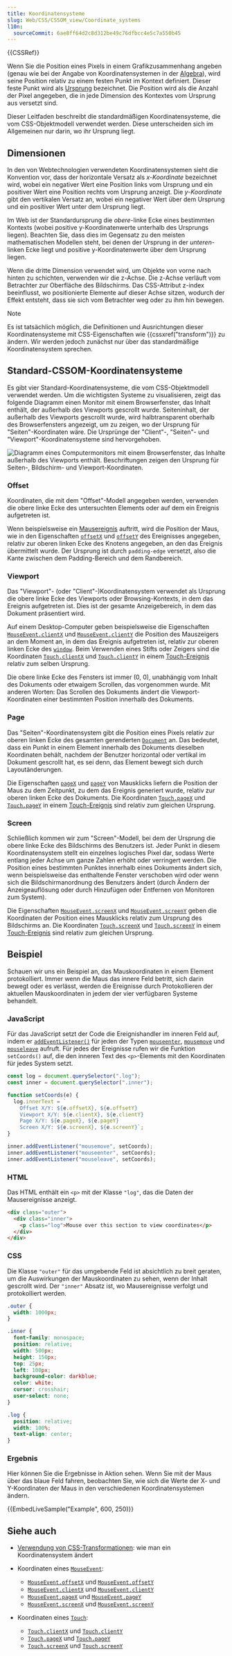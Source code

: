 ```yaml
---
title: Koordinatensysteme
slug: Web/CSS/CSSOM_view/Coordinate_systems
l10n:
  sourceCommit: 6ae8ff64d2c8d312be49c76dfbcc4e5c7a550b45
---
```


{{CSSRef}}

Wenn Sie die Position eines Pixels in einem Grafikzusammenhang angeben (genau wie bei der Angabe von Koordinatensystemen in der [Algebra](https://en.wikipedia.org/wiki/Algebra)), wird seine Position relativ zu einem festen Punkt im Kontext definiert. Dieser feste Punkt wird als [Ursprung](<https://en.wikipedia.org/wiki/Origin_(mathematics)>) bezeichnet. Die Position wird als die Anzahl der Pixel angegeben, die in jede Dimension des Kontextes vom Ursprung aus versetzt sind.

Dieser Leitfaden beschreibt die standardmäßigen Koordinatensysteme, die vom CSS-Objektmodell verwendet werden. Diese unterscheiden sich im Allgemeinen nur darin, wo ihr Ursprung liegt.

## Dimensionen

In den von Webtechnologien verwendeten Koordinatensystemen sieht die Konvention vor, dass der horizontale Versatz als _x-Koordinate_ bezeichnet wird, wobei ein negativer Wert eine Position links vom Ursprung und ein positiver Wert eine Position rechts vom Ursprung anzeigt. Die _y-Koordinate_ gibt den vertikalen Versatz an, wobei ein negativer Wert über dem Ursprung und ein positiver Wert unter dem Ursprung liegt.

Im Web ist der Standardursprung die _obere_-linke Ecke eines bestimmten Kontexts (wobei positive y-Koordinatenwerte unterhalb des Ursprungs liegen). Beachten Sie, dass dies im Gegensatz zu den meisten mathematischen Modellen steht, bei denen der Ursprung in der _unteren_-linken Ecke liegt und positive y-Koordinatenwerte über dem Ursprung liegen.

Wenn die dritte Dimension verwendet wird, um Objekte von vorne nach hinten zu schichten, verwenden wir die z-Achse. Die z-Achse verläuft vom Betrachter zur Oberfläche des Bildschirms. Das CSS-Attribut z-index beeinflusst, wo positionierte Elemente auf dieser Achse sitzen, wodurch der Effekt entsteht, dass sie sich vom Betrachter weg oder zu ihm hin bewegen.

> [!NOTE]
> Es ist tatsächlich möglich, die Definitionen und Ausrichtungen dieser Koordinatensysteme mit CSS-Eigenschaften wie {{cssxref("transform")}} zu ändern. Wir werden jedoch zunächst nur über das standardmäßige Koordinatensystem sprechen.

## Standard-CSSOM-Koordinatensysteme

Es gibt vier Standard-Koordinatensysteme, die vom CSS-Objektmodell verwendet werden.
Um die wichtigsten Systeme zu visualisieren, zeigt das folgende Diagramm einen Monitor mit einem Browserfenster, das Inhalt enthält, der außerhalb des Viewports gescrollt wurde.
Seiteninhalt, der außerhalb des Viewports gescrollt wurde, wird halbtransparent oberhalb des Browserfensters angezeigt, um zu zeigen, wo der Ursprung für "Seiten"-Koordinaten wäre.
Die Ursprünge der "Client"-, "Seiten"- und "Viewport"-Koordinatensysteme sind hervorgehoben.

![Diagramm eines Computermonitors mit einem Browserfenster, das Inhalte außerhalb des Viewports enthält. Beschriftungen zeigen den Ursprung für Seiten-, Bildschirm- und Viewport-Koordinaten.](css-coords.svg)

### Offset

Koordinaten, die mit dem "Offset"-Modell angegeben werden, verwenden die obere linke Ecke des untersuchten Elements oder auf dem ein Ereignis aufgetreten ist.

Wenn beispielsweise ein [Mausereignis](/de/docs/Web/API/MouseEvent) auftritt, wird die Position der Maus, wie in den Eigenschaften [`offsetX`](/de/docs/Web/API/MouseEvent/offsetX) und [`offsetY`](/de/docs/Web/API/MouseEvent/offsetY) des Ereignisses angegeben, relativ zur oberen linken Ecke des Knotens angegeben, an den das Ereignis übermittelt wurde. Der Ursprung ist durch `padding-edge` versetzt, also die Kante zwischen dem Padding-Bereich und dem Randbereich.

### Viewport

Das "Viewport"- (oder "Client"-)Koordinatensystem verwendet als Ursprung die obere linke Ecke des Viewports oder Browsing-Kontexts, in dem das Ereignis aufgetreten ist. Dies ist der gesamte Anzeigebereich, in dem das Dokument präsentiert wird.

Auf einem Desktop-Computer geben beispielsweise die Eigenschaften [`MouseEvent.clientX`](/de/docs/Web/API/MouseEvent/clientX) und [`MouseEvent.clientY`](/de/docs/Web/API/MouseEvent/clientY) die Position des Mauszeigers an dem Moment an, in dem das Ereignis aufgetreten ist, relativ zur oberen linken Ecke des [`window`](/de/docs/Web/API/Window).
Beim Verwenden eines Stifts oder Zeigers sind die Koordinaten [`Touch.clientX`](/de/docs/Web/API/Touch/clientX) und [`Touch.clientY`](/de/docs/Web/API/Touch/clientY) in einem [Touch-Ereignis](/de/docs/Web/API/TouchEvent) relativ zum selben Ursprung.

Die obere linke Ecke des Fensters ist immer (0, 0), unabhängig vom Inhalt des Dokuments oder etwaigem Scrollen, das vorgenommen wurde. Mit anderen Worten: Das Scrollen des Dokuments ändert die Viewport-Koordinaten einer bestimmten Position innerhalb des Dokuments.

### Page

Das "Seiten"-Koordinatensystem gibt die Position eines Pixels relativ zur oberen linken Ecke des gesamten gerenderten [`Document`](/de/docs/Web/API/Document) an.
Das bedeutet, dass ein Punkt in einem Element innerhalb des Dokuments dieselben Koordinaten behält, nachdem der Benutzer horizontal oder vertikal im Dokument gescrollt hat, es sei denn, das Element bewegt sich durch Layoutänderungen.

Die Eigenschaften [`pageX`](/de/docs/Web/API/MouseEvent/pageX) und [`pageY`](/de/docs/Web/API/MouseEvent/pageY) von Mausklicks liefern die Position der Maus zu dem Zeitpunkt, zu dem das Ereignis generiert wurde, relativ zur oberen linken Ecke des Dokuments.
Die Koordinaten [`Touch.pageX`](/de/docs/Web/API/Touch/pageX) und [`Touch.pageY`](/de/docs/Web/API/Touch/pageY) in einem [Touch-Ereignis](/de/docs/Web/API/TouchEvent) sind relativ zum gleichen Ursprung.

### Screen

Schließlich kommen wir zum "Screen"-Modell, bei dem der Ursprung die obere linke Ecke des Bildschirms des Benutzers ist.
Jeder Punkt in diesem Koordinatensystem stellt ein einzelnes logisches Pixel dar, sodass Werte entlang jeder Achse um ganze Zahlen erhöht oder verringert werden.
Die Position eines bestimmten Punktes innerhalb eines Dokuments ändert sich, wenn beispielsweise das enthaltende Fenster verschoben wird oder wenn sich die Bildschirmanordnung des Benutzers ändert (durch Ändern der Anzeigeauflösung oder durch Hinzufügen oder Entfernen von Monitoren zum System).

Die Eigenschaften [`MouseEvent.screenX`](/de/docs/Web/API/MouseEvent/screenX) und [`MouseEvent.screenY`](/de/docs/Web/API/MouseEvent/screenY) geben die Koordinaten der Position eines Mausklicks relativ zum Ursprung des Bildschirms an.
Die Koordinaten [`Touch.screenX`](/de/docs/Web/API/Touch/screenX) und [`Touch.screenY`](/de/docs/Web/API/Touch/screenY) in einem [Touch-Ereignis](/de/docs/Web/API/TouchEvent) sind relativ zum gleichen Ursprung.

## Beispiel

Schauen wir uns ein Beispiel an, das Mauskoordinaten in einem Element protokolliert.
Immer wenn die Maus das innere Feld betritt, sich darin bewegt oder es verlässt, werden die Ereignisse durch Protokollieren der aktuellen Mauskoordinaten in jedem der vier verfügbaren Systeme behandelt.

### JavaScript

Für das JavaScript setzt der Code die Ereignishandler im inneren Feld auf, indem er [`addEventListener()`](/de/docs/Web/API/EventTarget/addEventListener) für jeden der Typen [`mouseenter`](/de/docs/Web/API/Element/mouseenter_event), [`mousemove`](/de/docs/Web/API/Element/mousemove_event) und [`mouseleave`](/de/docs/Web/API/Element/mouseleave_event) aufruft.
Für jedes der Ereignisse rufen wir die Funktion `setCoords()` auf, die den inneren Text des `<p>`-Elements mit den Koordinaten für jedes System setzt.

```js
const log = document.querySelector(".log");
const inner = document.querySelector(".inner");

function setCoords(e) {
  log.innerText = `
    Offset X/Y: ${e.offsetX}, ${e.offsetY}
    Viewport X/Y: ${e.clientX}, ${e.clientY}
    Page X/Y: ${e.pageX}, ${e.pageY}
    Screen X/Y: ${e.screenX}, ${e.screenY}`;
}

inner.addEventListener("mousemove", setCoords);
inner.addEventListener("mouseenter", setCoords);
inner.addEventListener("mouseleave", setCoords);
```

### HTML

Das HTML enthält ein `<p>` mit der Klasse `"log"`, das die Daten der Mausereignisse anzeigt.

```html
<div class="outer">
  <div class="inner">
    <p class="log">Mouse over this section to view coordinates</p>
  </div>
</div>
```

### CSS

Die Klasse `"outer"` für das umgebende Feld ist absichtlich zu breit geraten, um die Auswirkungen der Mauskoordinaten zu sehen, wenn der Inhalt gescrollt wird.
Der `"inner"` Absatz ist, wo Mausereignisse verfolgt und protokolliert werden.

```css
.outer {
  width: 1000px;
}

.inner {
  font-family: monospace;
  position: relative;
  width: 500px;
  height: 150px;
  top: 25px;
  left: 100px;
  background-color: darkblue;
  color: white;
  cursor: crosshair;
  user-select: none;
}

.log {
  position: relative;
  width: 100%;
  text-align: center;
}
```

### Ergebnis

Hier können Sie die Ergebnisse in Aktion sehen. Wenn Sie mit der Maus über das blaue Feld fahren, beobachten Sie, wie sich die Werte der X- und Y-Koordinaten der Maus in den verschiedenen Koordinatensystemen ändern.

{{EmbedLiveSample("Example", 600, 250)}}

## Siehe auch

- [Verwendung von CSS-Transformationen](/de/docs/Web/CSS/CSS_transforms/Using_CSS_transforms): wie man ein Koordinatensystem ändert
- Koordinaten eines [`MouseEvent`](/de/docs/Web/API/MouseEvent):

  - [`MouseEvent.offsetX`](/de/docs/Web/API/MouseEvent/offsetX) und [`MouseEvent.offsetY`](/de/docs/Web/API/MouseEvent/offsetY)
  - [`MouseEvent.clientX`](/de/docs/Web/API/MouseEvent/clientX) und [`MouseEvent.clientY`](/de/docs/Web/API/MouseEvent/clientY)
  - [`MouseEvent.pageX`](/de/docs/Web/API/MouseEvent/pageX) und [`MouseEvent.pageY`](/de/docs/Web/API/MouseEvent/pageY)
  - [`MouseEvent.screenX`](/de/docs/Web/API/MouseEvent/screenX) und [`MouseEvent.screenY`](/de/docs/Web/API/MouseEvent/screenY)

- Koordinaten eines [`Touch`](/de/docs/Web/API/Touch):

  - [`Touch.clientX`](/de/docs/Web/API/Touch/clientX) und [`Touch.clientY`](/de/docs/Web/API/Touch/clientY)
  - [`Touch.pageX`](/de/docs/Web/API/Touch/pageX) und [`Touch.pageY`](/de/docs/Web/API/Touch/pageY)
  - [`Touch.screenX`](/de/docs/Web/API/Touch/screenX) und [`Touch.screenY`](/de/docs/Web/API/Touch/screenY)
